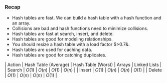 ### Recap

- Hash tables are fast. We can build a hash table with a hash function and an array.
- Collisions are bad and hash functions need to minimize collisions.
- Hash tables are fast at search, insert, and delete.
- Hash tables are good for modeling relationships.
- You should resize a hash table with a load factor $>0.7&.
- Hash tables are used for caching data.
- Hash tables are good for catching duplicates.

| Action | Hash Table (Average) | Hash Table (Worst) | Arrays | Linked Lists |
| Search | $O(1)$ | $O(n)$ | $O(1)$ | $O(n)$ |
| Insert | $O(1)$ | $O(n)$ | $O(n)$ | $O(1)$ |
| Delete | $O(1)$ | $O(n)$ | $O(n)$ | $O(1)$ |